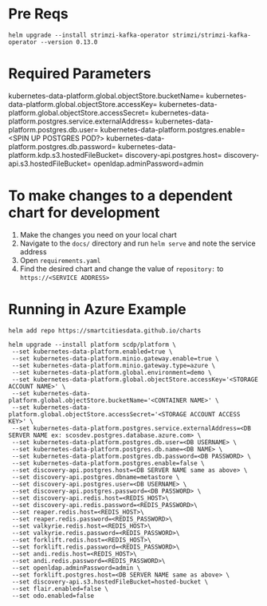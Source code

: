 # Pre Reqs
`helm upgrade --install strimzi-kafka-operator strimzi/strimzi-kafka-operator --version 0.13.0`

# Required Parameters
kubernetes-data-platform.global.objectStore.bucketName=<S3 BUCKET NAME HERE>
kubernetes-data-platform.global.objectStore.accessKey=<S3 BUCKET ACCESS KEY HERE>
kubernetes-data-platform.global.objectStore.accessSecret=<S3 BUCKET SECRET HERE>
kubernetes-data-platform.postgres.service.externalAddress=<POSTGRES DB LOCATION HERE >
kubernetes-data-platform.postgres.db.user=<POSTGRES DB USER HERE>
kubernetes-data-platform.postgres.enable=<SPIN UP POSTGRES POD?>
kubernetes-data-platform.postgres.db.password=<POSTGRES DB PASSWORD HERE>
kubernetes-data-platform.kdp.s3.hostedFileBucket=<BUCKET NAME HERE>
discovery-api.postgres.host=<HOST HERE>
discovery-api.s3.hostedFileBucket=<HOST HERE>
openldap.adminPassword=admin

# To make changes to a dependent chart for development
1. Make the changes you need on your local chart
2. Navigate to the `docs/` directory and run `helm serve` and note the service address
3. Open `requirements.yaml`
4. Find the desired chart and change the value of `repository:` to `https://<SERVICE ADDRESS>`

# Running in Azure Example
`helm add repo https://smartcitiesdata.github.io/charts`
```
helm upgrade --install platform scdp/platform \
 --set kubernetes-data-platform.enabled=true \
 --set kubernetes-data-platform.minio.gateway.enable=true \
 --set kubernetes-data-platform.minio.gateway.type=azure \
 --set kubernetes-data-platform.global.environment=demo \
 --set kubernetes-data-platform.global.objectStore.accessKey='<STORAGE ACCOUNT NAME>' \
 --set kubernetes-data-platform.global.objectStore.bucketName='<CONTAINER NAME>' \
 --set kubernetes-data-platform.global.objectStore.accessSecret='<STORAGE ACCOUNT ACCESS KEY>' \
 --set kubernetes-data-platform.postgres.service.externalAddress=<DB SERVER NAME ex: scosdev.postgres.database.azure.com> \
 --set kubernetes-data-platform.postgres.db.user=<DB USERNAME> \
 --set kubernetes-data-platform.postgres.db.name=<DB NAME> \
 --set kubernetes-data-platform.postgres.db.password=<DB PASSWORD> \
 --set kubernetes-data-platform.postgres.enable=false \
 --set discovery-api.postgres.host=<DB SERVER NAME same as above> \
 --set discovery-api.postgres.dbname=metastore \
 --set discovery-api.postgres.user=<DB USERNAME> \
 --set discovery-api.postgres.password=<DB PASSWORD> \
 --set discovery-api.redis.host=<REDIS_HOST>\
 --set discovery-api.redis.password=<REDIS_PASSWORD>\
 --set reaper.redis.host=<REDIS_HOST>\
 --set reaper.redis.password=<REDIS_PASSWORD>\
 --set valkyrie.redis.host=<REDIS_HOST>\
 --set valkyrie.redis.password=<REDIS_PASSWORD>\
 --set forklift.redis.host=<REDIS_HOST>\
 --set forklift.redis.password=<REDIS_PASSWORD>\
 --set andi.redis.host=<REDIS_HOST>\
 --set andi.redis.password=<REDIS_PASSWORD>\
 --set openldap.adminPassword=admin \
 --set forklift.postgres.host=<DB SERVER NAME same as above> \
 --set discovery-api.s3.hostedFileBucket=hosted-bucket \
 --set flair.enabled=false \
 --set odo.enabled=false
 ```
